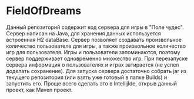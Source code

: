 # FieldOfDreams
Данный репозиторий содержит код сервера для игры в "Поле чудес".
Сервер написан на Java, для хранения данных используется встроенная H2 dataBase.
Сервер позволяет создавать произвольное количество пользователе для игры, а также произвольное количество игр для пользователя.
Игры и пользователи запоминаются, поэтому сервер поддерживает одновременно множество игр. 
При перезапуске сервера информация о пользователях и играх затирается (не успел доделать сохранение).
Для запуска сервера достаточно собрать jar из текущего репозитория (или взять уже готовый в папке Builds) и запустить его. Проще всего сделать это в IntellijIde, открыв данный проект, как Maven проект.
